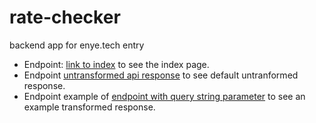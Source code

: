 # rate-checker
backend app for enye.tech entry

* Endpoint: [link to index](https://notion-backend.herokuapp.com) to see the index page.
* Endpoint [untransformed api response](https://notion-backend.herokuapp.com/api/rates) to see default untranformed response.
* Endpoint example of [endpoint with query string parameter](https://notion-backend.herokuapp.com/api/rates?base=CZK&currency=EUR,GBP,USD) to see an example transformed response.
